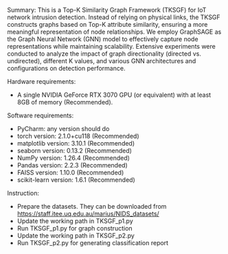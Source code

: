 Summary:
This is a Top-K Similarity Graph Framework (TKSGF) for IoT network intrusion detection. Instead of
relying on physical links, the TKSGF constructs graphs based on Top-K attribute similarity,
ensuring a more meaningful representation of node relationships. We employ GraphSAGE as the 
Graph Neural Network (GNN) model to effectively capture node representations while maintaining scalability. 
Extensive experiments were conducted to analyze the impact of graph directionality (directed vs. undirected), 
different K values, and various GNN architectures and configurations on detection performance. 

Hardware requirements:
- A single NVIDIA GeForce RTX 3070 GPU (or equivalent) with at least 8GB of memory (Recommended).

Software requirements:
- PyCharm: any version should do
- torch version: 2.1.0+cu118 (Recommended)
- matplotlib version: 3.10.1 (Recommended)
- seaborn version: 0.13.2 (Recommended)
- NumPy version: 1.26.4 (Recommended)
- Pandas version: 2.2.3 (Recommended)
- FAISS version: 1.10.0 (Recommended)
- scikit-learn version: 1.6.1 (Recommended)

Instruction:
- Prepare the datasets. They can be downloaded from https://staff.itee.uq.edu.au/marius/NIDS_datasets/
- Update the working path in TKSGF_p1.py
- Run TKSGF_p1.py for graph construction
- Update the working path in TKSGF_p2.py
- Run TKSGF_p2.py for generating classification report
